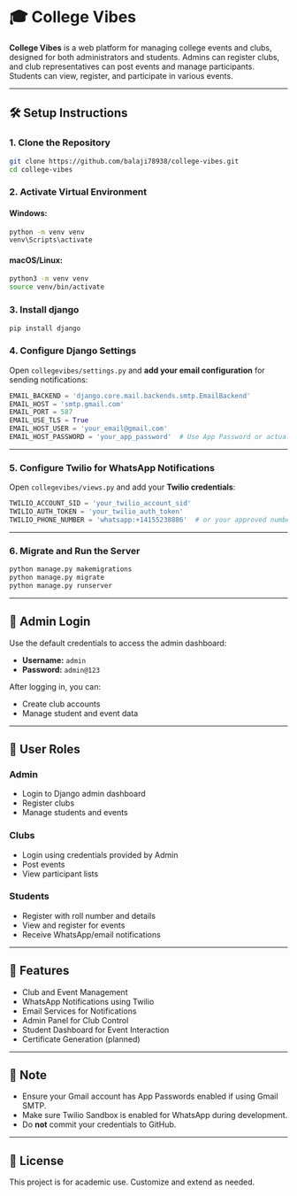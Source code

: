 # 🎓 College Vibes

**College Vibes** is a web platform for managing college events and clubs, designed for both administrators and students. Admins can register clubs, and club representatives can post events and manage participants. Students can view, register, and participate in various events.

---

## 🛠️ Setup Instructions

### 1. Clone the Repository

```bash
git clone https://github.com/balaji78938/college-vibes.git
cd college-vibes
```

### 2. Activate Virtual Environment

#### Windows:
```bash
python -m venv venv
venv\Scripts\activate
```

#### macOS/Linux:
```bash
python3 -m venv venv
source venv/bin/activate
```

### 3. Install django

```bash
pip install django
```

### 4. Configure Django Settings

Open `collegevibes/settings.py` and **add your email configuration** for sending notifications:

```python
EMAIL_BACKEND = 'django.core.mail.backends.smtp.EmailBackend'
EMAIL_HOST = 'smtp.gmail.com'
EMAIL_PORT = 587
EMAIL_USE_TLS = True
EMAIL_HOST_USER = 'your_email@gmail.com'
EMAIL_HOST_PASSWORD = 'your_app_password'  # Use App Password or actual password (not recommended)
```

---

### 5. Configure Twilio for WhatsApp Notifications

Open `collegevibes/views.py` and add your **Twilio credentials**:

```python
TWILIO_ACCOUNT_SID = 'your_twilio_account_sid'
TWILIO_AUTH_TOKEN = 'your_twilio_auth_token'
TWILIO_PHONE_NUMBER = 'whatsapp:+14155238886'  # or your approved number
```

---

### 6. Migrate and Run the Server

```bash
python manage.py makemigrations
python manage.py migrate
python manage.py runserver
```

---

## 🔐 Admin Login

Use the default credentials to access the admin dashboard:

- **Username:** `admin`
- **Password:** `admin@123`

After logging in, you can:
- Create club accounts
- Manage student and event data

---

## 👥 User Roles

### Admin
- Login to Django admin dashboard
- Register clubs
- Manage students and events

### Clubs
- Login using credentials provided by Admin
- Post events
- View participant lists

### Students
- Register with roll number and details
- View and register for events
- Receive WhatsApp/email notifications

---

## 📱 Features

- Club and Event Management
- WhatsApp Notifications using Twilio
- Email Services for Notifications
- Admin Panel for Club Control
- Student Dashboard for Event Interaction
- Certificate Generation (planned)

---

## 📌 Note

- Ensure your Gmail account has App Passwords enabled if using Gmail SMTP.
- Make sure Twilio Sandbox is enabled for WhatsApp during development.
- Do **not** commit your credentials to GitHub.

---

## 📄 License

This project is for academic use. Customize and extend as needed.
